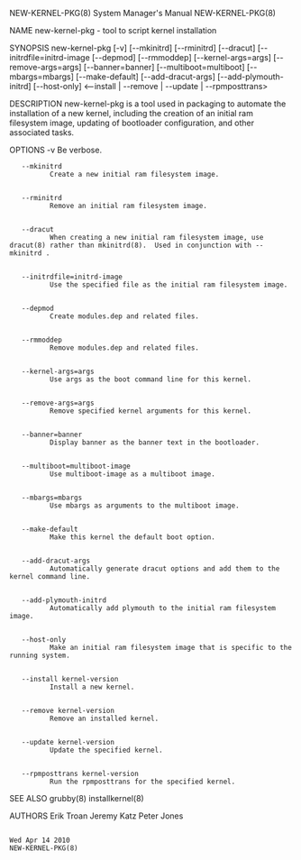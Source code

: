 NEW-KERNEL-PKG(8)                                                                          System Manager's Manual                                                                          NEW-KERNEL-PKG(8)



NAME
       new-kernel-pkg - tool to script kernel installation


SYNOPSIS
       new-kernel-pkg [-v] [--mkinitrd] [--rminitrd] [--dracut]
              [--initrdfile=initrd-image [--depmod] [--rmmoddep]
              [--kernel-args=args] [--remove-args=args]
              [--banner=banner] [--multiboot=multiboot]
              [--mbargs=mbargs] [--make-default] [--add-dracut-args]
              [--add-plymouth-initrd] [--host-only]
              <--install | --remove | --update | --rpmposttrans> <kernel-version>


DESCRIPTION
       new-kernel-pkg  is  a  tool used in packaging to automate the installation of a new kernel, including the creation of an initial ram filesystem image, updating of bootloader configuration, and other
       associated tasks.


OPTIONS
       -v     Be verbose.


       --mkinitrd
              Create a new initial ram filesystem image.


       --rminitrd
              Remove an initial ram filesystem image.


       --dracut
              When creating a new initial ram filesystem image, use dracut(8) rather than mkinitrd(8).  Used in conjunction with --mkinitrd .


       --initrdfile=initrd-image
              Use the specified file as the initial ram filesystem image.


       --depmod
              Create modules.dep and related files.


       --rmmoddep
              Remove modules.dep and related files.


       --kernel-args=args
              Use args as the boot command line for this kernel.


       --remove-args=args
              Remove specified kernel arguments for this kernel.


       --banner=banner
              Display banner as the banner text in the bootloader.


       --multiboot=multiboot-image
              Use multiboot-image as a multiboot image.


       --mbargs=mbargs
              Use mbargs as arguments to the multiboot image.


       --make-default
              Make this kernel the default boot option.


       --add-dracut-args
              Automatically generate dracut options and add them to the kernel command line.


       --add-plymouth-initrd
              Automatically add plymouth to the initial ram filesystem image.


       --host-only
              Make an initial ram filesystem image that is specific to the running system.


       --install kernel-version
              Install a new kernel.


       --remove kernel-version
              Remove an installed kernel.


       --update kernel-version
              Update the specified kernel.


       --rpmposttrans kernel-version
              Run the rpmposttrans for the specified kernel.


SEE ALSO
       grubby(8) installkernel(8)


AUTHORS
       Erik Troan
       Jeremy Katz
       Peter Jones



                                                                                               Wed Apr 14 2010                                                                              NEW-KERNEL-PKG(8)
